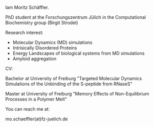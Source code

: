 Iam Moritz Schäffler.

PhD student at the Forschungszentrum Jülich in the Computational Biochemistry group (Birgit Strodel)

Research interest:

- Molecular Dynamics (MD) simulations
- Intrisically Disordered Proteins
- Energy Landscapes of biological systems from MD simulations
- Amyloid aggregation

CV:

Bachelor at University of Freiburg "Targeted Molecular Dynamics Simulations of the Unbinding of the S-peptide from RNaseS"

Master at University of Freiburg "Memory Effects of Non-Equilibrium Processes in a Polymer Melt"


You can reach me at:

mo.schaeffler(at)fz-juelich.de
